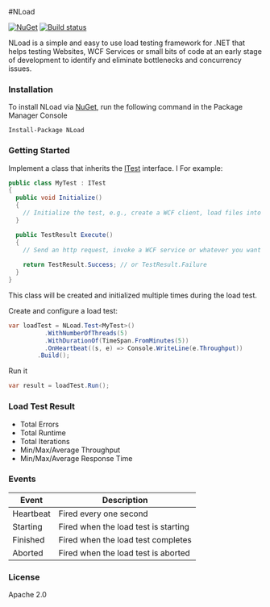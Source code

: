 #NLoad

[![NuGet](https://img.shields.io/nuget/v/NLoad.svg?maxAge=2592000)]()
[![Build status](https://ci.appveyor.com/api/projects/status/beofqq7vuegb4ax7?svg=true)](https://ci.appveyor.com/project/AlonAmsalem/nload)

NLoad is a simple and easy to use load testing framework for .NET that helps testing Websites, WCF Services or small bits of code at an early stage of development to identify and eliminate bottlenecks and concurrency issues.

### Installation
To install NLoad via [NuGet](http://www.nuget.org/packages/NLoad), run the following command in the Package Manager Console
```
Install-Package NLoad
```

### Getting Started

Implement a class that inherits the [ITest](https://github.com/AlonAm/NLoad/blob/master/src/NLoad/Scenario/ITest.cs) interface.
I
For example:

```csharp
public class MyTest : ITest
{
  public void Initialize()
  {
    // Initialize the test, e.g., create a WCF client, load files into memory, etc.
  }

  public TestResult Execute()
  {
    // Send an http request, invoke a WCF service or whatever you want to load test.
    
    return TestResult.Success; // or TestResult.Failure
  }
}
```
This class will be created and initialized multiple times during the load test.

Create and configure a load test:

```csharp
var loadTest = NLoad.Test<MyTest>()
		  .WithNumberOfThreads(5)
		  .WithDurationOf(TimeSpan.FromMinutes(5))
		  .OnHeartbeat((s, e) => Console.WriteLine(e.Throughput))
		.Build();
```

Run it

```csharp
var result = loadTest.Run();
```

### Load Test Result

* Total Errors
* Total Runtime
* Total Iterations
* Min/Max/Average Throughput
* Min/Max/Average Response Time

### Events

Event| Description        
-----|------------
Heartbeat | Fired every one second
Starting | Fired when the load test is starting
Finished | Fired when the load test completes
Aborted | Fired when the load test is aborted

### License

Apache 2.0
